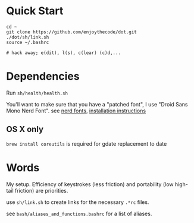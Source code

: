 # Quick Start
```
cd ~
git clone https://github.com/enjoythecode/dot.git
./dot/sh/link.sh
source ~/.bashrc

# hack away; e(dit), l(s), c(lear) (c)d,...
```

# Dependencies

Run `sh/health/health.sh`

You'll want to make sure that you have a "patched font", I use "Droid Sans Mono Nerd Font". see [nerd fonts](https://www.nerdfonts.com/font-downloads), [installation instructions](https://www.nerdfonts.com/font-downloads)

## OS X only
`brew install coreutils` is required for gdate replacement to date


# Words
My setup. Efficiency of keystrokes (less friction) and portability (low high-tail friction)
are priorities.

use `sh/link.sh` to create links for the necessary `.*rc` files.

see `bash/aliases_and_functions.bashrc` for a list of aliases.
